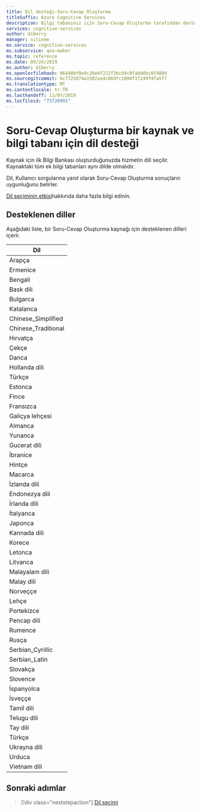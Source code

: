 ```yaml
---
title: Dil desteği-Soru-Cevap Oluşturma
titleSuffix: Azure Cognitive Services
description: Bilgi tabanınız için Soru-Cevap Oluşturma tarafından desteklenen bir kültürün, doğal dillerin bir listesi. Aynı bilgi bankasındaki dilleri karıştırmayın.
services: cognitive-services
author: diberry
manager: nitinme
ms.service: cognitive-services
ms.subservice: qna-maker
ms.topic: reference
ms.date: 09/24/2019
ms.author: diberry
ms.openlocfilehash: 96440bf0e9c26e6f222f3bc94c8fabb0bc8f488d
ms.sourcegitcommit: bc7725874a1502aa4c069fc1804f1f249f4fa5f7
ms.translationtype: MT
ms.contentlocale: tr-TR
ms.lasthandoff: 11/07/2019
ms.locfileid: "73720991"
---
```

# <a name="language-support-for-a-qna-maker-resource-and-knowledge-bases"></a>Soru-Cevap Oluşturma bir kaynak ve bilgi tabanı için dil desteği

Kaynak için ilk Bilgi Bankası oluşturduğunuzda hizmetin dili seçilir. Kaynaktaki tüm ek bilgi tabanları aynı dilde olmalıdır. 

Dil, Kullanıcı sorgularına yanıt olarak Soru-Cevap Oluşturma sonuçların uygunluğunu belirler.

[Dil seçiminin etkisi](../how-to/language-knowledge-base.md)hakkında daha fazla bilgi edinin.

## <a name="languages-supported"></a>Desteklenen diller

Aşağıdaki liste, bir Soru-Cevap Oluşturma kaynağı için desteklenen dilleri içerir. 

|Dil|
|--|
|Arapça|
|Ermenice|
|Bengali|
|Bask dili|
|Bulgarca|
|Katalanca|
|Chinese_Simplified|
|Chinese_Traditional|
|Hırvatça|
|Çekçe|
|Danca|
|Hollanda dili|
|Türkçe|
|Estonca|
|Fince|
|Fransızca|
|Galiçya lehçesi|
|Almanca|
|Yunanca|
|Gucerat dili|
|İbranice|
|Hintçe|
|Macarca|
|İzlanda dili|
|Endonezya dili|
|İrlanda dili|
|İtalyanca|
|Japonca|
|Kannada dili|
|Korece|
|Letonca|
|Litvanca|
|Malayalam dili|
|Malay dili|
|Norveççe|
|Lehçe|
|Portekizce|
|Pencap dili|
|Rumence|
|Rusça|
|Serbian_Cyrillic|
|Serbian_Latin|
|Slovakça|
|Slovence|
|İspanyolca|
|İsveççe|
|Tamil dili|
|Telugu dili|
|Tay dili|
|Türkçe|
|Ukrayna dili|
|Urduca|
|Vietnam dili|

## <a name="next-steps"></a>Sonraki adımlar

> [!div class="nextstepaction"]
> [Dil seçimi](../how-to/language-knowledge-base.md)